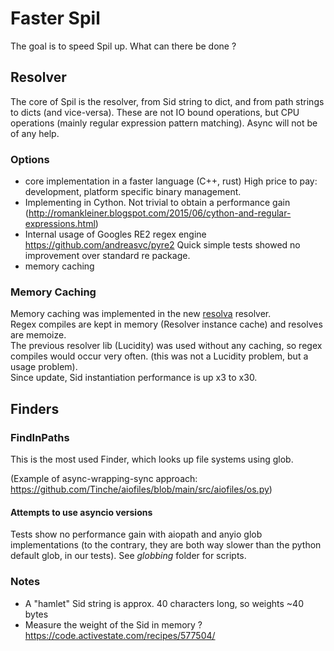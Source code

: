 
# Faster Spil

The goal is to speed Spil up. 
What can there be done ?

## Resolver

The core of Spil is the resolver, from Sid string to dict, and from path strings to dicts (and vice-versa).
These are not IO bound operations, but CPU operations (mainly regular expression pattern matching).
Async will not be of any help.

### Options

- core implementation in a faster language (C++, rust)
  High price to pay: development, platform specific binary management.
- Implementing in Cython.
  Not trivial to obtain a performance gain 
  (http://romankleiner.blogspot.com/2015/06/cython-and-regular-expressions.html)
- Internal usage of Googles RE2 regex engine
  https://github.com/andreasvc/pyre2
  Quick simple tests showed no improvement over standard re package.
- memory caching

### Memory Caching
Memory caching was implemented in the new [resolva](https://github.com/MichaelHaussmann/resolva) resolver.  
Regex compiles are kept in memory (Resolver instance cache) and resolves are memoize.  
The previous resolver lib (Lucidity) was used without any caching, so regex compiles would occur very often.
(this was not a Lucidity problem, but a usage problem).  
Since update, Sid instantiation performance is up x3 to x30.


## Finders 

### FindInPaths

This is the most used Finder, which looks up file systems using glob.

(Example of async-wrapping-sync approach: https://github.com/Tinche/aiofiles/blob/main/src/aiofiles/os.py)

#### Attempts to use asyncio versions
Tests show no performance gain with aiopath and anyio glob implementations (to the contrary, they are both way slower than the python default glob, in our tests).
See *globbing* folder for scripts.


### Notes

- A "hamlet" Sid string is approx. 40 characters long, so weights ~40 bytes
- Measure the weight of the Sid in memory ?
  https://code.activestate.com/recipes/577504/



